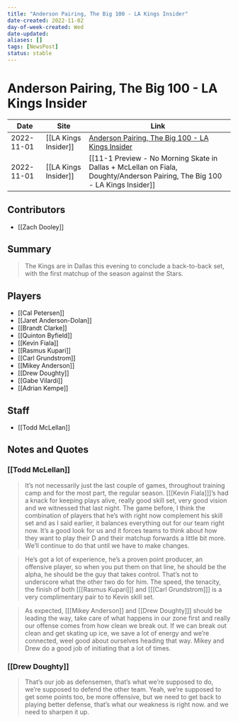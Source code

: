 ```yaml
---
title: "Anderson Pairing, The Big 100 - LA Kings Insider"
date-created: 2022-11-02
day-of-week-created: Wed
date-updated: 
aliases: []
tags: [NewsPost]
status: stable
---
```


# Anderson Pairing, The Big 100 - LA Kings Insider

| Date       | Site                 | Link                                                                                                                                                                                      |
| ---------- | -------------------- | ----------------------------------------------------------------------------------------------------------------------------------------------------------------------------------------- |
| 2022-11-01 | [[LA Kings Insider]] | [Anderson Pairing, The Big 100 - LA Kings Insider](https://lakingsinsider.com/2022/11/01/11-1-preview-no-morning-skate-in-dallas-mclellan-on-fiala-doughty-anderson-pairing-the-big-100/) |
| 2022-11-01 | [[LA Kings Insider]] | [[11-1 Preview - No Morning Skate in Dallas + McLellan on Fiala, Doughty/Anderson Pairing, The Big 100 - LA Kings Insider]]                                                               |

## Contributors
- [[Zach Dooley]]


## Summary
> The Kings are in Dallas this evening to conclude a back-to-back set, with the first matchup of the season against the Stars.


## Players
- [[Cal Petersen]]
- [[Jaret Anderson-Dolan]]
- [[Brandt Clarke]]
- [[Quinton Byfield]]
- [[Kevin Fiala]]
- [[Rasmus Kupari]]
- [[Carl Grundstrom]]
- [[Mikey Anderson]]
- [[Drew Doughty]]
- [[Gabe Vilardi]]
- [[Adrian Kempe]]


## Staff
- [[Todd McLellan]]


## Notes and Quotes
### [[Todd McLellan]]
> It’s not necessarily just the last couple of games, throughout training camp and for the most part, the regular season. \[[[Kevin Fiala]]]’s had a knack for keeping plays alive, really good skill set, very good vision and we witnessed that last night. The game before, I think the combination of players that he’s with right now complement his skill set and as I said earlier, it balances everything out for our team right now. It’s a good look for us and it forces teams to think about how they want to play their D and their matchup forwards a little bit more. We’ll continue to do that until we have to make changes.

> He’s got a lot of experience, he’s a proven point producer, an offensive player, so when you put them on that line, he should be the alpha, he should be the guy that takes control. That’s not to underscore what the other two do for him. The speed, the tenacity, the finish of both \[[[Rasmus Kupari]]] and \[[[Carl Grundstrom]]] is a very complimentary pair to to Kevin skill set.

> As expected, \[[[Mikey Anderson]] and [[Drew Doughty]]] should be leading the way, take care of what happens in our zone first and really our offense comes from how clean we break out. If we can break out clean and get skating up ice, we save a lot of energy and we’re connected, weel good about ourselves heading that way. Mikey and Drew do a good job of initiating that a lot of times.

### [[Drew Doughty]]
> That’s our job as defensemen, that’s what we’re supposed to do, we’re supposed to defend the other team. Yeah, we’re supposed to get some points too, be more offensive, but we need to get back to playing better defense, that’s what our weakness is right now. and we need to sharpen it up.

